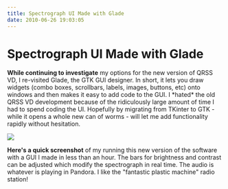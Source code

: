 ```yaml
---
title: Spectrograph UI Made with Glade
date: 2010-06-26 19:03:05
---
```


# Spectrograph UI Made with Glade

__While continuing to investigate__ my options for the new version of QRSS VD, I re-visited Glade, the GTK GUI designer. In short, it lets you draw widgets (combo boxes, scrollbars, labels, images, buttons, etc) onto windows and then makes it easy to add code to the GUI. I \*hated\* the old QRSS VD development because of the ridiculously large amount of time I had to spend coding the UI. Hopefully by migrating from TKinter to GTK - while it opens a whole new can of worms - will let me add functionality rapidly without hesitation.

<div class="text-center img-border">

![](https://swharden.com/static/2010/06/26/glade_python_improving.png)

</div>

__Here's a quick screenshot__ of my running this new version of the software with a GUI I made in less than an hour. The bars for brightness and contrast can be adjusted which modify the spectrograph in real time. The audio is whatever is playing in Pandora. I like the "fantastic plastic machine" radio station!

